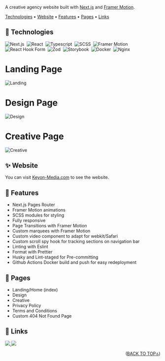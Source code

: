 A creative agency website built with [Next.js](https://nextjs.org/) and [Framer Motion](https://www.framer.com/motion/).

<p>

<p>

[Technologies](#-technologies) •
[Website](#-website) •
[Features](#-features) •
[Pages](#-pages) •
[Links](#-links)

</p>

## 🔧 Technologies

![Next.js](https://img.shields.io/badge/-Next.js-05122A?style=for-the-badge&logo=next.js)&nbsp;
![React](https://img.shields.io/badge/-React-05122A?style=for-the-badge&logo=react)&nbsp;
![Typescript](https://img.shields.io/badge/-Typescript-05122A?style=for-the-badge&logo=typescript)&nbsp;
![SCSS](https://img.shields.io/badge/-SCSS-05122A?style=for-the-badge&logo=sass)&nbsp;
![Framer Motion](https://img.shields.io/badge/-Framer_Motion-05122A?style=for-the-badge&logo=framer)&nbsp;
![React Hook Form](https://img.shields.io/badge/-React_Hook_Form-05122A?style=for-the-badge&logo=reacthookform)&nbsp;
![Zod](https://img.shields.io/badge/-Zod-05122A?style=for-the-badge&logo=zod)&nbsp;
![Storybook](https://img.shields.io/badge/-Storybook-05122A?style=for-the-badge&logo=storybook)&nbsp;
![Docker](https://img.shields.io/badge/-Docker-05122A?style=for-the-badge&logo=docker)&nbsp;
![Nginx](https://img.shields.io/badge/-Nginx-05122A?style=for-the-badge&logo=nginx)&nbsp;

</p>

<h1>Landing Page</h1>

![Landing](https://d5st4psppqx3d.cloudfront.net/misc/Keyon-Media_landingPage_screenrecording.webp)

<h1>Design Page</h1>

![Design](https://d5st4psppqx3d.cloudfront.net/misc/Keyon-Media_design_screenrecording.webp)

<h1>Creative Page</h1>

![Creative](https://d5st4psppqx3d.cloudfront.net/misc/Keyon-Media_creative_screenrecording.webp)

## ✨ Website

You can visit [Keyon-Media.com](https://www.Keyon-Media.com/) to see the website.

## 🧩 Features

- Next.js Pages Router
- Framer Motion animations
- SCSS modules for styling
- Fully responsive
- Page Transitions with Framer Motion
- Custom marquees with Framer Motion
- Custom video component to adapt for webkit/Safari
- Custom scroll spy hook for tracking sections on navigation bar
- Linting with Eslint
- Format with Prettier
- Husky and Lint-staged for Pre-committing
- Github Actions Docker build and push for easy redeployment

## 📃 Pages

- Landing/Home (index)
- Design
- Creative
- Privacy Policy
- Terms and Conditions
- Custom 404 Not Found Page

## 🔗 Links

<p>
  <a href="https://github.com/todd-carlsson">
    <img src="https://img.shields.io/badge/Github-000?style=flat&logo=github&logoColor=white"/>
  </a>
  <a href="https://www.linkedin.com/in/todd-carlsson-4181502a2/">
    <img src="https://img.shields.io/badge/linkedin-0A66C2?style=flat&logo=linkedin&logoColor=white"/>
  </a>
</p>

<p align="right">(<a href="#top">BACK TO TOP🔝</a>)</p>
